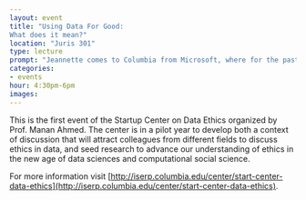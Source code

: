 ```yaml
---
layout: event
title: "Using Data For Good:
What does it mean?"
location: "Juris 301"
type: lecture
prompt: "Jeannette comes to Columbia from Microsoft, where for the past four years she has been Corporate Vice President of Microsoft Research, overseeing a global network of research labs. She is widely recognized for her intellectual leadership, having earned the respect and admiration of colleagues across the field for her role in the dramatic transformation of data science into a discipline essential to so much scholarly discovery and productive invention. Jeannette’s seminal essay, titled “Computational Thinking,” was published more than a decade ago and is credited with helping to establish the centrality of computer science to problem-solving in fields where previously it had not been embraced."
categories:
- events
hour: 4:30pm-6pm
images:
---
```


This is the first event of the Startup Center on Data Ethics organized by Prof. Manan Ahmed. The center is in a pilot year to develop both a context of discussion that will attract colleagues from different fields to discuss ethics in data, and seed research to advance our understanding of ethics in the new age of data sciences and computational social science.

For more information visit [http://iserp.columbia.edu/center/start-center-data-ethics](http://iserp.columbia.edu/center/start-center-data-ethics).
